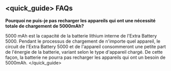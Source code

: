 ## <quick_guide> FAQs

**Pourquoi ne puis-je pas recharger les appareils qui ont une nécessité totale de chargement de 5000mAh?**


5000 mAh est la capacité de la batterie lithium interne de l'Extra Battery 5000. Pendant le processus de chargement de n'importe quel appareil, le circuit de l'Extra Battery 5000 et de l'appareil consommeront une petite part de l'énergie de la batterie, variant selon le type d'appareil chargé. De cette façon, la batterie ne pourra pas recharger les appareils qui ont un besoin de 5000mAh.
</quick_guide>